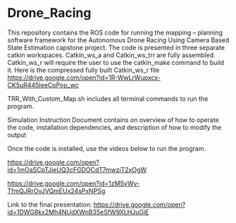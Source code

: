 # Drone_Racing

This repository contains the ROS code for running the mapping – planning software framework for the Autonomous Drone Racing Using Camera Based State Estimation capstone project. The code is presented in three separate catkin workspaces. 
Catkin_ws_a and Catkin_ws_trr are fully assembled.
Catkin_ws_r will require the user to use the catkin_make command to build it. 
Here is the compressed fully built Catkin_ws_r file https://drive.google.com/open?id=1R-WwLrWupxcx-CK5uR445IeeCpPop_wc

TRR_With_Custom_Map.sh includes all terminal commands to run the program. 

Simulation Instruction Document contains on overview of how to operate the code, installation dependencies, and description of how to modify the output

Once the code is installed, use the videos below to run the program.

https://drive.google.com/open?id=1mOaSCpTJieUQ3cFGDOCdT7mwziT2xOgW

https://drive.google.com/open?id=1zMSyWv-TfmQJRrOvJVQmEUx24sPxNPSg

Link to the final presentation: https://drive.google.com/open?id=1DWG8kx2Mh4NUdXWnB35eSfW9XLHJuGiE

